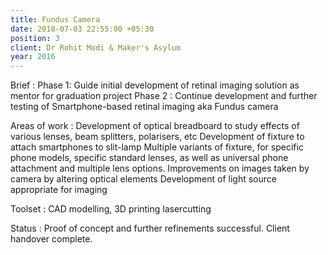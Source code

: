```yaml
---
title: Fundus Camera
date: 2018-07-03 22:55:00 +05:30
position: 3
client: Dr Rohit Modi & Maker's Asylum
year: 2016
---
```


Brief :
Phase 1: Guide initial development of retinal imaging solution as mentor for graduation project
Phase 2 : Continue development and further testing of Smartphone-based retinal imaging aka Fundus camera

Areas of work :
Development of optical breadboard to study effects of various lenses, beam splitters, polarisers, etc
Development of fixture to attach smartphones to slit-lamp
Multiple variants of fixture, for specific phone models, specific standard lenses, as well as universal phone attachment and multiple lens options.
Improvements on images taken by camera by altering optical elements
Development of light source appropriate for imaging

Toolset :
CAD modelling, 3D printing
lasercutting

Status :
Proof of concept and further refinements successful.
Client handover complete.

